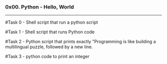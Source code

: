 ### 0x00. Python - Hello, World
---

#Task 0 - Shell script that run a python script

#Task 1 - Shell script that runs Python code

#Task 2 - Python script that prints exactly "Programming is like building a multilingual puzzle, followed by a new line.

#Task 3 - python code to print an integer

